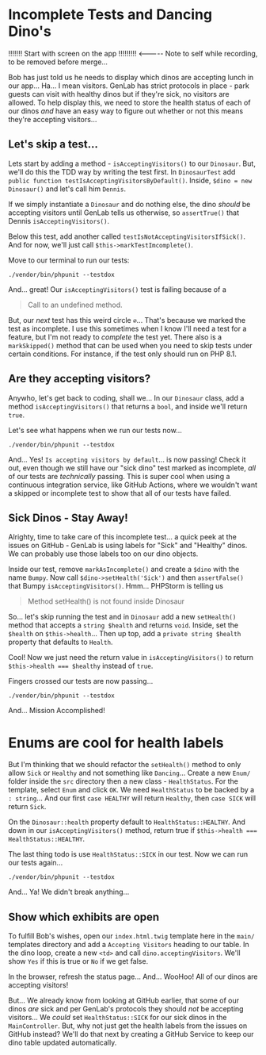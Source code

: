 # Incomplete Tests and Dancing Dino's

!!!!!!! Start with screen on the app !!!!!!!!! <----- Note to self while recording, to be removed before merge...

Bob has just told us he needs to display which dinos are accepting lunch in our
app... Ha... I mean visitors. GenLab has strict protocols in place - park guests
can visit with healthy dinos but if they're sick, no visitors are allowed.
To help display this, we need to store the health status of each of our dinos *and*
have an easy way to figure out whether or not this means they're accepting visitors...

## Let's skip a test...

Lets start by adding a method - `isAcceptingVisitors()` to our `Dinosaur`. But,
we'll do this the TDD way by writing the test first. In `DinosaurTest` add
`public function testIsAcceptingVisitorsByDefault()`. Inside, `$dino = new Dinosaur()`
and let's call him `Dennis`.

If we simply instantiate a `Dinosaur` and do nothing else, the dino *should* be 
accepting visitors until GenLab tells us otherwise, so `assertTrue()` that Dennis
`isAcceptingVisitors()`.

Below this test, add another called `testIsNotAcceptingVisitorsIfSick()`. And
for now, we'll just call `$this->markTestImcomplete()`.

Move to our terminal to run our tests:

```terminal
./vendor/bin/phpunit --testdox
```

And... great! Our `isAcceptingVisitors()` test is failing because of a

> Call to an undefined method.

But, our *next* test has this weird circle `∅`... That's because we marked the test
as incomplete. I use this sometimes when I know I'll need a test for a feature,
but I'm not ready to *complete* the test yet. There also is a `markSkipped()` method
that can be used when you need to skip tests under certain conditions. For instance,
if the test only should run on PHP 8.1.

## Are they accepting visitors?

Anywho, let's get back to coding, shall we... In our `Dinosaur` class, add a method
`isAcceptingVisitors()` that returns a `bool`, and inside we'll return `true`.

Let's see what happens when we run our tests now...

```terminal-silent
./vendor/bin/phpunit --testdox

```

And... Yes! `Is accepting visitors by default`... is now passing! Check it out,
even though we still have our "sick dino" test marked as incomplete, *all* of our tests
are *technically* passing. This is super cool when using a continuous integration
service, like GitHub Actions, where we wouldn't want a skipped or incomplete test
to show that all of our tests have failed.

## Sick Dinos - Stay Away!

Alrighty, time to take care of this incomplete test... a quick peek at the issues
on GitHub - GenLab is using labels for "Sick" and "Healthy" dinos. We can probably
use those labels too on our dino objects.

Inside our test, remove `markAsIncomplete()` and create a `$dino` with the name
`Bumpy`. Now call `$dino->setHealth('Sick')` and then `assertFalse()` that
Bumpy `isAcceptingVisitors()`. Hmm... PHPStorm is telling us

> Method setHealth() is not found inside Dinosaur

So... let's skip running the test and in `Dinosaur` add a new `setHealth()` method that
accepts a `string $health` and returns `void`. Inside, set the `$health`
on `$this->health`... Then up top, add a `private string $health` property that
defaults to `Health`.

Cool! Now we just need the return value in `isAcceptingVisitors()` to return
`$this->health === $healthy` instead of `true`.

Fingers crossed our tests are now passing...

```terminal-silent
./vendor/bin/phpunit --testdox
```

And... Mission Accomplished!

# Enums are cool for health labels

But I'm thinking that we should refactor the `setHealth()` method to only allow
`Sick` or `Healthy` and not something like `Dancing`... Create a new `Enum/` folder
inside the `src` directory then a new class - `HealthStatus`. For the template,
select `Enum` and click `OK`. We need `HealthStatus` to be backed by a `: string`... 
And our first `case HEALTHY` will return `Healthy`, then `case SICK` will return 
`Sick`.

On the `Dinosaur::health` property default to `HealthStatus::HEALTHY`. And down
in our `isAcceptingVisitors()` method, return true if
`$this->health === HealthStatus::HEALTHY`.

The last thing todo is use `HealthStatus::SICK` in our test. Now we can run our 
tests again...

```terminal-silent
./vendor/bin/phpunit --testdox
```

And... Ya! We didn't break anything...

## Show which exhibits are open

To fulfill Bob's wishes, open our `index.html.twig` template here in the `main/` 
templates directory and add a `Accepting Visitors` heading to our table. In the
dino loop, create a new `<td>` and call `dino.acceptingVisitors`. We'll show 
`Yes` if this is true or `No` if we get false.

In the browser, refresh the status page... And... WooHoo! All of our dinos are
accepting visitors!

But... We already know from looking at GitHub earlier, that some of our dinos
*are* sick and per GenLab's protocols they should *not* be accepting visitors...
We *could* set `HealthStatus::SICK` for our sick dinos in the `MainController`. But,
why not just get the health labels from the issues on GitHub instead? We'll do
that next by creating a GitHub Service to keep our dino table updated automatically.
